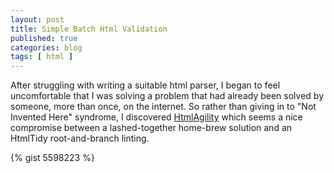 ```yaml
---
layout: post
title: Simple Batch Html Validation
published: true
categories: blog
tags: [ html ]
---
```


After struggling with writing a suitable html parser, I began to feel 
uncomfortable that I was solving a problem that had already been solved by 
someone, more than once, on the internet. So rather than giving in to "Not 
Invented Here" syndrome, I discovered [HtmlAgility](http://htmlagilitypack.codeplex.com) 
which seems a nice compromise between a lashed-together home-brew solution 
and an HtmlTidy root-and-branch linting.

{% gist 5598223 %}
